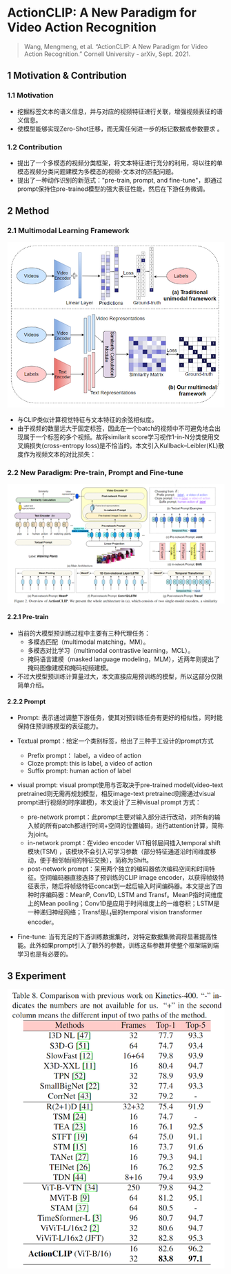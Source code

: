# ActionCLIP: A New Paradigm for Video Action Recognition

> Wang, Mengmeng, et al. “ActionCLIP: A New Paradigm for Video Action Recognition.” Cornell University - arXiv, Sept. 2021.

## 1 Motivation & Contribution

### 1.1 Motivation

- 挖掘标签文本的语义信息，并与对应的视频特征进行关联，增强视频表征的语义信息。
- 使模型能够实现Zero-Shot迁移，而无需任何进一步的标记数据或参数要求 。

### 1.2 Contribution

- 提出了一个多模态的视频分类框架，将文本特征进行充分的利用，将以往的单模态视频分类问题建模为多模态的视频-文本对的匹配问题。
- 提出了一种动作识别的新范式："pre-train, prompt, and fine-tune"，即通过prompt保持住pre-trained模型的强大表征性能，然后在下游任务微调。

## 2 Method

### 2.1 Multimodal Learning Framework

![1](images/ActionCLIP_2.png)

- 与CLIP类似计算视觉特征与文本特征的余弦相似度。
- 由于视频的数量远大于固定标签，因此在一个batch的视频中不可避免地会出现属于一个标签的多个视频。故将similarit score学习视作1-in-N分类使用交叉熵损失(cross-entropy loss)是不恰当的。本文引入Kullback–Leibler(KL)散度作为视频文本的对比损失：

### 2.2 New Paradigm: Pre-train, Prompt and Fine-tune

![2](images/ActionCLIP_1.png)

#### 2.2.1 Pre-train

- 当前的大模型预训练过程中主要有三种代理任务：
  - 多模态匹配（multimodal matching，MM）。
  - 多模态对比学习（multimodal contrastive learning，MCL）。
  - 掩码语言建模（masked language modeling，MLM），近两年则提出了掩码图像建模和掩码视频建模。
- 不过大模型预训练计算量过大，本文直接应用预训练的模型，所以这部分仅限简单介绍。

#### 2.2.2 Prompt

- Prompt: 表示通过调整下游任务，使其对预训练任务有更好的相似性，同时能保持住预训练模型的表征能力。
- Textual prompt：给定一个类别标签，给出了三种手工设计的prompt方式
  - Prefix prompt： label，a video of action
  - Cloze prompt: this is label, a video of action
  - Suffix prompt: human action of label

- visual prompt: visual prompt使用与否取决于pre-trained model(video-text pretrained则无需再规划模型，相反image-text pretrained则需通过visual prompt进行视频的时序建模)，本文设计了三种visual prompt 方式：
  - pre-network prompt：此prompt主要对输入部分进行改动，对所有的输入帧的所有patch都进行时间+空间的位置编码，进行attention计算，简称为joint。
  - in-network prompt：在video encoder ViT相邻层间插入temporal shift模块(TSM) ，该模块不会引入可学习参数（部分特征通道沿时间维度移动，便于相邻帧间的特征交换），简称为Shift。
  - post-network prompt：采用两个独立的编码器依次编码空间和时间特征。空间编码器直接选择了预训练的CLIP image encoder，以获得帧级特征表示，随后将帧级特征concat到一起后输入时间编码器。本文提出了四种时序编码器：MeanP, Conv1D, LSTM and Transf。MeanP指时间维度上的Mean pooling；Conv1D是应用于时间维度上的一维卷积；LSTM是一种递归神经网络；Transf是$L_t$层的temporal vision transformer encoder。

- Fine-tune: 当有充足的下游训练数据集时，对特定数据集微调将显著提高性能。此外如果prompt引入了额外的参数，训练这些参数并使整个框架端到端学习也是有必要的。

## 3 Experiment

![3](images/ActionCLIP_3.png)

